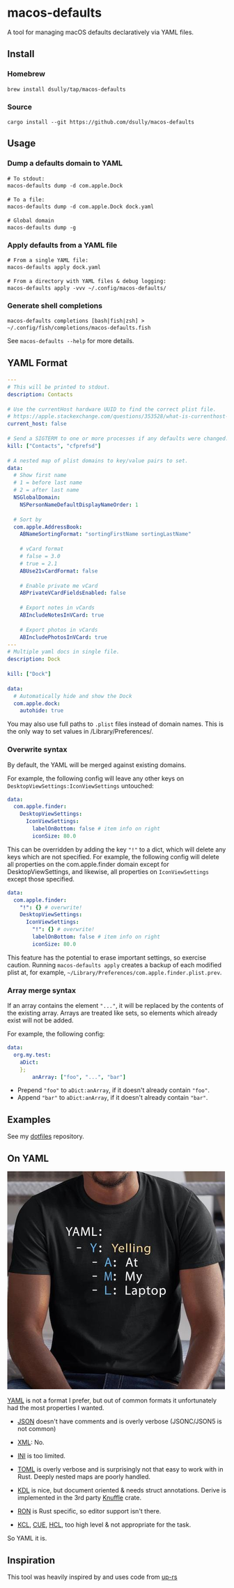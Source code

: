 # macos-defaults

A tool for managing macOS defaults declaratively via YAML files.

## Install

### Homebrew

```shell
brew install dsully/tap/macos-defaults
```

### Source

```shell
cargo install --git https://github.com/dsully/macos-defaults
```

## Usage

### Dump a defaults domain to YAML

```shell
# To stdout:
macos-defaults dump -d com.apple.Dock

# To a file:
macos-defaults dump -d com.apple.Dock dock.yaml

# Global domain
macos-defaults dump -g
```

### Apply defaults from a YAML file

```shell
# From a single YAML file:
macos-defaults apply dock.yaml

# From a directory with YAML files & debug logging:
macos-defaults apply -vvv ~/.config/macos-defaults/
```

### Generate shell completions

```shell
macos-defaults completions [bash|fish|zsh] > ~/.config/fish/completions/macos-defaults.fish
```

See `macos-defaults --help` for more details.

## YAML Format

```yaml
---
# This will be printed to stdout.
description: Contacts

# Use the currentHost hardware UUID to find the correct plist file.
# https://apple.stackexchange.com/questions/353528/what-is-currenthost-for-in-defaults
current_host: false

# Send a SIGTERM to one or more processes if any defaults were changed.
kill: ["Contacts", "cfprefsd"]

# A nested map of plist domains to key/value pairs to set.
data:
  # Show first name
  # 1 = before last name
  # 2 = after last name
  NSGlobalDomain:
    NSPersonNameDefaultDisplayNameOrder: 1

  # Sort by
  com.apple.AddressBook:
    ABNameSortingFormat: "sortingFirstName sortingLastName"

    # vCard format
    # false = 3.0
    # true = 2.1
    ABUse21vCardFormat: false

    # Enable private me vCard
    ABPrivateVCardFieldsEnabled: false

    # Export notes in vCards
    ABIncludeNotesInVCard: true

    # Export photos in vCards
    ABIncludePhotosInVCard: true
---
# Multiple yaml docs in single file.
description: Dock

kill: ["Dock"]

data:
  # Automatically hide and show the Dock
  com.apple.dock:
    autohide: true
```

You may also use full paths to `.plist` files instead of domain names. This is the only way to set values in /Library/Preferences/.

### Overwrite syntax

By default, the YAML will be merged against existing domains.

For example, the following config will leave any other keys on `DesktopViewSettings:IconViewSettings` untouched:
```yaml
data:
  com.apple.finder:
    DesktopViewSettings:
      IconViewSettings:
        labelOnBottom: false # item info on right
        iconSize: 80.0
```

This can be overridden by adding the key `"!"` to a dict, which will delete any keys which are not specified. For example, the following config will delete all properties on the com.apple.finder domain except for DesktopViewSettings, and likewise, all properties on `IconViewSettings` except those specified.

```yaml
data:
  com.apple.finder:
    "!": {} # overwrite!
    DesktopViewSettings:
      IconViewSettings:
        "!": {} # overwrite!
        labelOnBottom: false # item info on right
        iconSize: 80.0
```

This feature has the potential to erase important settings, so exercise caution. Running `macos-defaults apply` creates a backup of each modified plist at, for example, `~/Library/Preferences/com.apple.finder.plist.prev`.

### Array merge syntax

If an array contains the element `"..."`, it will be replaced by the contents of the existing array. Arrays are treated like sets, so elements which already exist will not be added.

For example, the following config:

```yaml
data:
  org.my.test:
    aDict:
    };
        anArray: ["foo", "...", "bar"]
```

* Prepend `"foo"` to `aDict:anArray`, if it doesn't already contain `"foo"`.
* Append `"bar"` to `aDict:anArray`, if it doesn't already contain `"bar"`.

## Examples

See my [dotfiles](https://github.com/dsully/dotfiles/tree/main/.data/macos-defaults) repository.

## On YAML

![Yelling At My Laptop](docs/YAML.jpg?raw=true)

[YAML](https://yaml.org) is not a format I prefer, but out of common formats it unfortunately had the most properties I wanted.

* [JSON](https://en.wikipedia.org/wiki/JSON) doesn't have comments and is overly verbose (JSONC/JSON5 is not common)

* [XML](https://en.wikipedia.org/wiki/XML): No.

* [INI](https://en.wikipedia.org/wiki/INI_file) is too limited.

* [TOML](https://toml.io/en/) is overly verbose and is surprisingly not that easy to work with in Rust. Deeply nested maps are poorly handled.

* [KDL](https://kdl.dev) is nice, but document oriented & needs struct annotations. Derive is implemented in the 3rd party [Knuffle](https://docs.rs/knuffel/latest/knuffel/) crate.

* [RON](https://github.com/ron-rs/ron) is Rust specific, so editor support isn't there.

* [KCL](https://kcl-lang.io), [CUE](https://cuelang.org), [HCL](https://github.com/hashicorp/hcl), too high level & not appropriate for the task.

So YAML it is.

## Inspiration

This tool was heavily inspired by and uses code from [up-rs](https://github.com/gibfahn/up-rs)
